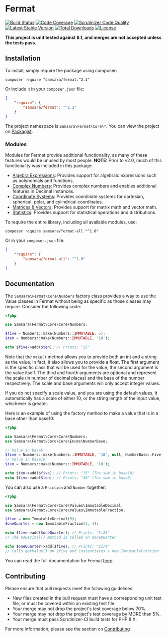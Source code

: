 # Fermat

[![Build Status](https://scrutinizer-ci.com/g/JordanRL/Fermat/badges/build.png?b=master)](https://scrutinizer-ci.com/g/JordanRL/Fermat/build-status/master) [![Code Coverage](https://scrutinizer-ci.com/g/JordanRL/Fermat/badges/coverage.png?b=master)](https://scrutinizer-ci.com/g/JordanRL/Fermat/?branch=master) [![Scrutinizer Code Quality](https://scrutinizer-ci.com/g/JordanRL/Fermat/badges/quality-score.png?b=master)](https://scrutinizer-ci.com/g/JordanRL/Fermat/?branch=master) [![Latest Stable Version](https://poser.pugx.org/samsara/fermat/v/stable)](https://packagist.org/packages/samsara/fermat) [![Total Downloads](https://poser.pugx.org/samsara/fermat/downloads)](https://packagist.org/packages/samsara/fermat) [![License](https://poser.pugx.org/samsara/fermat/license)](https://packagist.org/packages/samsara/fermat)

**This project is unit tested against 8.1, and merges are not accepted unless the tests pass.**

## Installation

To install, simply require the package using composer:

    composer require "samsara/fermat:^2.1"
    
Or include it in your `composer.json` file:

```json
{
    "require": {
        "samsara/fermat": "^2.1"
    }
}
```

The project namespace is `Samsara\Fermat\Core\*`. You can view the project on [Packagist](https://packagist.org/packages/samsara/fermat).

### Modules

Modules for Fermat provide additional functionality, as many of these features would be unused by most people. **NOTE:** Prior to v2.0, much of this functionality was included in this package:

- [Algebra Expressions](https://github.com/SamsaraLabs/FermatAlgebraExpressions): Provides support for algebraic expressions such as polynomials and functions.
- [Complex Numbers](https://github.com/SamsaraLabs/FermatComplexNumbers): Provides complex numbers and enables additional features in Decimal instances.
- [Coordinate Systems](https://github.com/SamsaraLabs/FermatCoordinateSystems): Provides coordinate systems for cartesian, spherical, polar, and cylindrical coordinates.
- [Matrices & Vectors](https://github.com/SamsaraLabs/FermatMatricesAndVectors): Provides support for matrix math and vector math.
- [Statistics](https://github.com/SamsaraLabs/FermatStats): Provides support for statistical operations and distributions.

To require the entire library, including all available modules, use:

    composer require samsara/fermat-all "^1.0"

Or in your `composer.json` file:

```json
{
    "require": {
        "samsara/fermat-all": "^1.0"
    }
}
```

## Documentation

The `Samsara\Fermat\Core\Numbers` factory class provides a way to use the Value classes in Fermat without being as specific as those classes may require. Consider the following code:

```php
<?php

use Samsara\Fermat\Core\Core\Numbers;

$five = Numbers::make(Numbers::IMMUTABLE, 5);
$ten = Numbers::make(Numbers::IMMUTABLE, '10');

echo $five->add($ten); // Prints: "15"
```

Note that the `make()` method allows you to provide both an int and a string as the value. In fact, it also allows you to provide a float. The first argument is the specific class that will be used for the value, the second argument is the value itself. The third and fourth arguments are optional and represent the scale (in number of decimal places) and the base of the number respectively. The scale and base arguments will only accept integer values.

If you do not specify a scale value, and you are using the default values, it automatically has a scale of either 10, or the string length of the input value, whichever is greater.

Here is an example of using the factory method to make a value that is in a base other than base10:

```php
<?php

use Samsara\Fermat\Core\Core\Numbers;
use Samsara\Fermat\Core\Core\Enums\NumberBase;

// Value in base5
$five = Numbers::make(Numbers::IMMUTABLE, '10', null, NumberBase::Five); 
// Value in base10
$ten = Numbers::make(Numbers::IMMUTABLE, '10'); 

echo $ten->add($five); // Prints: "15" (The sum in base10)
echo $five->add($ten); // Prints: "30" (The sum in base5)
```

You can also use a `Fraction` and `Number` together:

```php
<?php

use Samsara\Fermat\Core\Core\Values\ImmutableDecimal;
use Samsara\Fermat\Core\Core\Values\ImmutableFraction;

$five = new ImmutableDecimal(5);
$oneQuarter = new ImmutableFraction(1, 4);

echo $five->add($oneQuarter); // Prints: "5.25"
// The asDecimal() method is called on $oneQuarter

echo $oneQuarter->add($five); // Prints: "21/4"
// Calls getValue() on $five and instantiates a new ImmutableFraction
```

You can read the full documentation for Fermat [here](https://jordanrl.github.io/Fermat/).

## Contributing

Please ensure that pull requests meet the following guidelines:

- New files created in the pull request must have a corresponding unit test file, or must be covered within an existing test file.
- Your merge may not drop the project's test coverage below 70%.
- Your merge may not drop the project's test coverage by MORE than 5%.
- Your merge must pass Scrutinizer-CI build tests for PHP 8.X.

For more information, please see the section on [Contributing](CONTRIBUTING.md)
